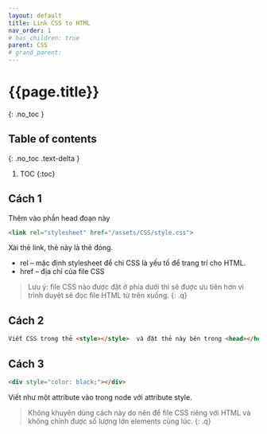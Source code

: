 ```yaml
---
layout: default
title: Link CSS to HTML
nav_order: 1
# has_children: true
parent: CSS
# grand_parent:
---
```


<!-- markdownlint-disable MD022 MD025-->
# {{page.title}}
{: .no_toc }

## Table of contents
{: .no_toc .text-delta }

1. TOC
{:toc}
<!-- markdownlint-enable MD025-->

## Cách 1

Thêm vào phần head đoạn này

```html
<link rel="stylesheet" href="/assets/CSS/style.css">
```

Xài thẻ link, thẻ này là thẻ đóng.

- rel – mặc định stylesheet để chỉ CSS là yếu tố để trang trí cho HTML.
- href – địa chỉ của file CSS

>Lưu ý: file CSS nào được đặt ở phía dưới thì sẽ được ưu tiên hơn vì trình duyệt sẽ đọc file HTML từ trên xuống.
{: .q}

## Cách 2

```html
Viết CSS trong thẻ <style></style>  và đặt thẻ này bên trong <head></head>
```

## Cách 3

```html
<div style="color: black;"></div>
```

Viết như một attribute vào trong node với attribute style.
>Không khuyên dùng cách này do nên để file CSS riêng với HTML và không chỉnh được số lượng lớn elements cùng lúc.
{: .q}
